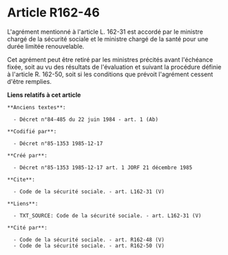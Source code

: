 # Article R162-46

L'agrément mentionné à l'article L. 162-31 est accordé par le ministre chargé de la sécurité sociale et le ministre chargé de
la santé pour une durée limitée renouvelable.

Cet agrément peut être retiré par les ministres précités avant l'échéance fixée, soit au vu des résultats de l'évaluation et
suivant la procédure définie à l'article R. 162-50, soit si les conditions que prévoit l'agrément cessent d'être remplies.

**Liens relatifs à cet article**

	**Anciens textes**:

	  - Décret n°84-485 du 22 juin 1984 - art. 1 (Ab)

	**Codifié par**:

	  - Décret n°85-1353 1985-12-17

	**Créé par**:

	  - Décret n°85-1353 1985-12-17 art. 1 JORF 21 décembre 1985

	**Cite**:

	  - Code de la sécurité sociale. - art. L162-31 (V)

	**Liens**:

	  - TXT_SOURCE: Code de la sécurité sociale. - art. L162-31 (V)

	**Cité par**:

	  - Code de la sécurité sociale. - art. R162-48 (V)
	  - Code de la sécurité sociale. - art. R162-50 (V)
